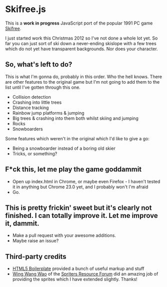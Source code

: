 # Skifree.js

This is a **work in progress** JavaScript port of the popular 1991 PC game [Skifree](http://en.wikipedia.org/wiki/Skifree).

I just started work this Christmas 2012 so I've not done a whole lot yet. So far you can just sort of ski down a never-ending skislope with a few trees which do not yet have transparent backgrounds. Nor does your character.

## So, what's left to do?

This is what I'm gonna do, probably in this order. Who the hell knows. There are other features to the original game but I'm not going to add them to the list until I've gotten through this one.

* Collision detection
* Crashing into little trees
* Distance tracking
* Rainbow jump platforms & jumping
* Big trees & crashing into them both whilst skiing and jumping
* Rocks
* Snowboarders

Some features which weren't in the original which I'd like to give a go:

* Being a snowboarder instead of a boring old skier
* Tricks, or something?

## F*ck this, let me play the game goddammit

* Open up index.html in Chrome, or maybe even Firefox - I haven't tested it in anything but Chrome 23.0 yet, and I probably won't I'm afraid
* Go.

## This is pretty frickin' sweet but it's clearly not finished. I can totally improve it. Let me improve it, dammit.

* Make a pull request with your awesome additions.
* Maybe raise an issue?

## Third-party credits

* [HTML5 Boilerplate](http://html5boilerplate.com) provided a bunch of useful markup and stuff
* [Wing Wang Wao](http://spriters-resource.com/submitter/Wing%20Wang%20Wao) of the [Spriters Resource Forum](http://spriters-resource.com) did an amazing job of providing the sprites which I have extended slightly. Thanks!